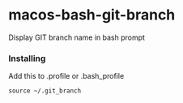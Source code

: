 # macos-bash-git-branch

Display GIT branch name in bash prompt

### Installing
Add this to .profile or .bash_profile
```
source ~/.git_branch
```